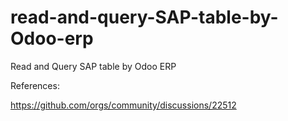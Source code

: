 # read-and-query-SAP-table-by-Odoo-erp
Read and Query SAP table by Odoo ERP

References:

https://github.com/orgs/community/discussions/22512
